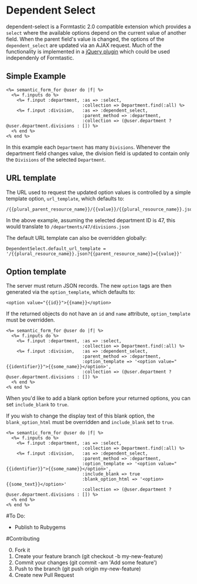 # Dependent Select #

dependent-select is a Formtastic 2.0 compatible extension which provides a `select` where the available options depend on the current value of another field.  When the parent field's value is changed, the options of the `dependent_select` are updated via an AJAX request.  Much of the functionality is implemented in a [jQuery plugin](https://github.com/topsail/dependent-select/blob/master/lib/assets/javascripts/dependent-select.js) which could be used independenly of Formtastic.

## Simple Example ##

    <%= semantic_form_for @user do |f| %>
      <%= f.inputs do %>
        <%= f.input :department, :as => :select,
                                 :collection => Department.find(:all) %>
        <%= f.input :division,   :as => :dependent_select,
                                 :parent_method => :department,
                                 :collection => (@user.department ? @user.department.divisions : []) %>
      <% end %>
    <% end %>

In this example each `Department` has many `Divisions`.  Whenever the department field changes value, the division field is updated to contain only the `Divisions` of the selected `Department`.

## URL template ##

The URL used to request the updated option values is controlled by a simple template option, `url_template`, which defaults to:

    /{{plural_parent_resource_name}}/{{value}}/{{plural_resource_name}}.json

In the above example, assuming the selected department ID is 47, this would translate to `/departments/47/divisions.json`

The default URL template can also be overridden globally:

    DependentSelect.default_url_template = '/{{plural_resource_name}}.json?{{parent_resource_name}}={{value}}'

## Option template ##

The server must return JSON records.  The new `option` tags are then generated via the `option_template`, which defaults to:

    <option value="{{id}}">{{name}}</option>

If the returned objects do not have an `id` and `name` attribute, `option_template` must be overridden.

    <%= semantic_form_for @user do |f| %>
      <%= f.inputs do %>
        <%= f.input :department, :as => :select,
                                 :collection => Department.find(:all) %>
        <%= f.input :division,   :as => :dependent_select,
                                 :parent_method => :department,
                                 :option_template => '<option value="{{identifier}}">{{some_name}}</option>',
                                 :collection => (@user.department ? @user.department.divisions : []) %>
      <% end %>
    <% end %>

When you'd like to add a blank option before your returned options, you can set `include_blank` to `true`.

If you wish to change the display text of this blank option, the `blank_option_html` must be overridden and `include_blank` set to `true`.

    <%= semantic_form_for @user do |f| %>
      <%= f.inputs do %>
        <%= f.input :department, :as => :select,
                                 :collection => Department.find(:all) %>
        <%= f.input :division,   :as => :dependent_select,
                                 :parent_method => :department,
                                 :option_template => '<option value="{{identifier}}">{{some_name}}</option>',
                                 :include_blank => true
                                 :blank_option_html => '<option>{{some_text}}</option>'
                                 :collection => (@user.department ? @user.department.divisions : []) %>
      <% end %>
    <% end %>

#To Do:

- Publish to Rubygems

#Contributing

0. Fork it
0. Create your feature branch (git checkout -b my-new-feature)
0. Commit your changes (git commit -am 'Add some feature')
0. Push to the branch (git push origin my-new-feature)
0. Create new Pull Request

